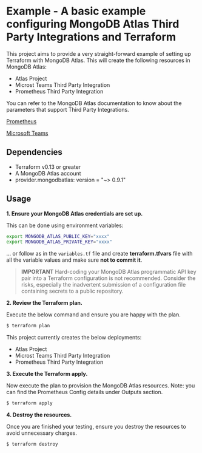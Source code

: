 # Example - A basic example configuring MongoDB Atlas Third Party Integrations and Terraform

This project aims to provide a very straight-forward example of setting up Terraform with MongoDB Atlas. This will create the following resources in MongoDB Atlas:

- Atlas Project
- Microst Teams Third Party Integration
- Prometheus Third Party Integration


You can refer to the MongoDB Atlas documentation to know about the parameters that support Third Party Integrations.

[Prometheus](https://www.mongodb.com/docs/atlas/tutorial/prometheus-integration/#std-label-httpsd-prometheus-config)

[Microsoft Teams](https://www.mongodb.com/docs/atlas/tutorial/integrate-msft-teams/)

## Dependencies

* Terraform v0.13 or greater
* A MongoDB Atlas account 
* provider.mongodbatlas: version = "~> 0.9.1"

## Usage

**1\. Ensure your MongoDB Atlas credentials are set up.**

This can be done using environment variables:

```bash
export MONGODB_ATLAS_PUBLIC_KEY="xxxx"
export MONGODB_ATLAS_PRIVATE_KEY="xxxx"
```

... or follow as in the `variables.tf` file and create **terraform.tfvars** file with all the variable values and make sure **not to commit it**.


> **IMPORTANT** Hard-coding your MongoDB Atlas programmatic API key pair into a Terraform configuration is not recommended. Consider the risks, especially the inadvertent submission of a configuration file containing secrets to a public repository.


**2\. Review the Terraform plan.**

Execute the below command and ensure you are happy with the plan.

``` bash
$ terraform plan
```

This project currently creates the below deployments:

- Atlas Project
- Microst Teams Third Party Integration
- Prometheus Third Party Integration

**3\. Execute the Terraform apply.**

Now execute the plan to provision the MongoDB Atlas resources. 
Note: you can find the Prometheus Config details under Outputs section. 

``` bash
$ terraform apply
```

**4\. Destroy the resources.**

Once you are finished your testing, ensure you destroy the resources to avoid unnecessary charges.

``` bash
$ terraform destroy
```

